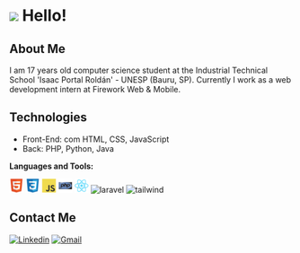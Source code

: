 # <img src = "https://media.giphy.com/media/hvRJCLFzcasrR4ia7z/giphy.gif" width = "30px" style = "max -width: 100%; "> Hello!
 
## About Me

I am 17 years old computer science student at the Industrial Technical School 'Isaac Portal Roldán' - UNESP (Bauru, SP). Currently I work as a web development intern at Firework Web & Mobile.

## Technologies

- Front-End: com HTML, CSS, JavaScript
- Back: PHP, Python, Java 

**Languages and Tools:** 

<p align="left">
  <img src="https://raw.githubusercontent.com/devicons/devicon/master/icons/html5/html5-original.svg" alt="html5"  width="25" height="25"/>
  <img src="https://raw.githubusercontent.com/devicons/devicon/master/icons/css3/css3-original.svg" alt="css3"  width="25" height="25"/>
  <img src="https://raw.githubusercontent.com/devicons/devicon/master/icons/javascript/javascript-original.svg" alt="javascript" width="25" height="25"/>
  <img src="https://raw.githubusercontent.com/devicons/devicon/master/icons/php/php-original.svg" alt="php" width="25" height="25"/>
  <img src="https://raw.githubusercontent.com/devicons/devicon/master/icons/react/react-original.svg" alt="javascript" width="25" height="25"/>
  <img src="https://cdn.jsdelivr.net/gh/devicons/devicon/icons/laravel/laravel-plain.svg" alt="laravel" width="25" height="25"/>
  <img src="https://cdn.jsdelivr.net/gh/devicons/devicon/icons/tailwindcss/tailwindcss-plain.svg" alt="tailwind" width="25" height="25"/>
</p>

##  Contact Me

[![Linkedin](https://img.shields.io/badge/LinkedIn-0077B5?style=for-the-badge&logo=linkedin&logoColor=white)](https://www.linkedin.com/in/gabriel-nicolim/)
[![Gmail](https://img.shields.io/badge/Gmail-B22222?style=for-the-badge&logo=Gmail&logoColor=white)](mailto:gabriel.gomes.nicolim@gmail.com)

